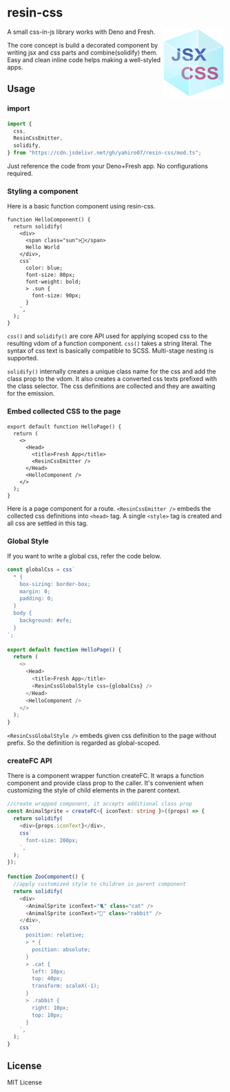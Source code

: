 # resin-css

<img align="right" src="./resin_logo.png" height="160px" alt="the resin logo: two bottles labeled CSS and JS">

A small css-in-js library works with Deno and Fresh.

The core concept is build a decorated component by writing jsx and css parts and
combine(solidify) them. Easy and clean inline code helps making a well-styled
apps.

## Usage

### import

```ts
import {
  css,
  ResinCssEmitter,
  solidify,
} from "https://cdn.jsdelivr.net/gh/yahiro07/resin-css/mod.ts";
```

Just reference the code from your Deno+Fresh app. No configurations required.

### Styling a component

Here is a basic function component using resin-css.

```tsx
function HelloComponent() {
  return solidify(
    <div>
      <span class="sun">🔆</span>
      Hello World
    </div>,
    css`
      color: blue;
      font-size: 80px;
      font-weight: bold;
      > .sun {
        font-size: 90px;
      }
    `,
  );
}
```

`css()` and `solidify()` are core API used for applying scoped css to the
resulting vdom of a function component. `css()` takes a string literal. The
syntax of css text is basically compatible to SCSS. Multi-stage nesting is
supported.

`solidify()` internally creates a unique class name for the css and add the
class prop to the vdom. It also creates a converted css texts prefixed with the
class selector. The css definitions are collected and they are awaiting for the
emission.

### Embed collected CSS to the page

```tsx
export default function HelloPage() {
  return (
    <>
      <Head>
        <title>Fresh App</title>
        <ResinCssEmitter />
      </Head>
      <HelloComponent />
    </>
  );
}
```

Here is a page component for a route. `<ResinCssEmitter />` embeds the collected
css definitions into `<head>` tag. A single `<style>` tag is created and all css
are settled in this tag.

### Global Style

If you want to write a global css, refer the code below.

```ts
const globalCss = css`
  * {
    box-sizing: border-box;
    margin: 0;
    padding: 0;
  }
  body {
    background: #efe;
  }
`;

export default function HelloPage() {
  return (
    <>
      <Head>
        <title>Fresh App</title>
        <ResinCssGlobalStyle css={globalCss} />
      </Head>
      <HelloComponent />
    </>
  );
}
```

`<ResinCssGlobalStyle />` embeds given css definition to the page without
prefix. So the definition is regarded as global-scoped.

### createFC API

There is a component wrapper function createFC. It wraps a function component
and provide class prop to the caller. It's convenient when customizing the style
of child elements in the parent context.

```ts
//create wrapped component, it accepts additional class prop
const AnimalSprite = createFC<{ iconText: string }>((props) => {
  return solidify(
    <div>{props.iconText}</div>,
    css`
      font-size: 200px;
    `,
  );
});

function ZooComponent() {
  //apply customized style to children in parent component
  return solidify(
    <div>
      <AnimalSprite iconText="🐈" class="cat" />
      <AnimalSprite iconText="🐇" class="rabbit" />
    </div>,
    css`
      position: relative;
      > * {
        position: absolute;
      }
      > .cat {
        left: 10px;
        top: 40px;
        transform: scaleX(-1);
      }
      > .rabbit {
        right: 10px;
        top: 10px;
      }
    `,
  );
}
```

## License

MIT License
